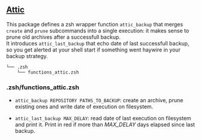 ## [Attic](https://attic-backup.org/)

This package defines a zsh wrapper function `attic_backup` that merges `create`
and `prune` subcommands into a single execution: it makes sense to prune old
archives after a successfull backup.  
It introduces `attic_last_backup` that echo date of last successfull backup, so
you get alerted at your shell start if something went haywire in your backup
strategy.

    └── .zsh
        └── functions_attic.zsh

### .zsh/functions_attic.zsh

- `attic_backup REPOSITORY PATHS_TO_BACKUP`: create an archive, prune existing ones and
  write date of execution on filesystem.

- `attic_last_backup MAX_DELAY`: read date of last execution on filesystem and
  print it. Print in red if more than *MAX_DELAY* days elapsed since last
  backup.
